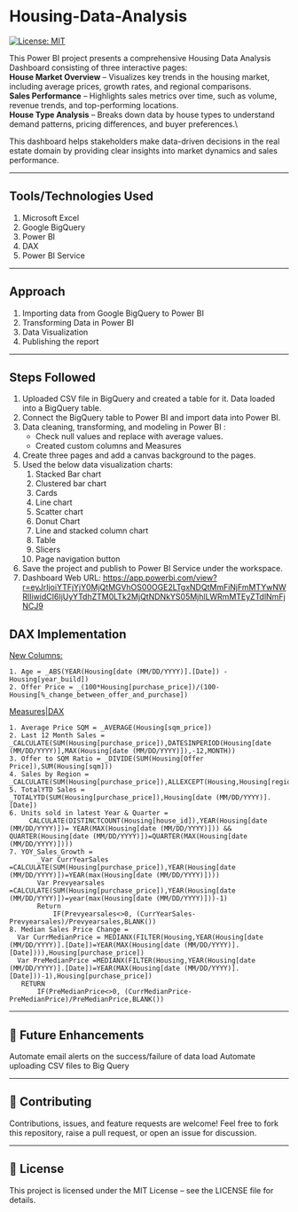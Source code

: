 # Housing-Data-Analysis
[![License: MIT](https://img.shields.io/badge/License-MIT-yellow.svg)](LICENSE)

This Power BI project presents a comprehensive Housing Data Analysis Dashboard consisting of three interactive pages:\
**House Market Overview** – Visualizes key trends in the housing market, including average prices, growth rates, and regional comparisons.\
**Sales Performance** – Highlights sales metrics over time, such as volume, revenue trends, and top-performing locations.\
**House Type Analysis** – Breaks down data by house types to understand demand patterns, pricing differences, and buyer preferences.\

This dashboard helps stakeholders make data-driven decisions in the real estate domain by providing clear insights into market dynamics and sales performance.

---
## Tools/Technologies Used
1. Microsoft Excel
2. Google BigQuery
3. Power BI
4. DAX
5. Power BI Service

---
## Approach
1. Importing data from Google BigQuery to Power BI
2. Transforming Data in Power BI
3. Data Visualization
4. Publishing the report

---
## Steps Followed
1. Uploaded CSV file in BigQuery and created a table for it. Data loaded into a BigQuery table.
2. Connect the BigQuery table to Power BI and import data into Power BI.
3. Data cleaning, transforming, and modeling in Power BI :
   - Check null values and replace with average values.
   - Created custom columns and Measures
4. Create three pages and add a canvas background to the pages.
5. Used the below data visualization charts: <br>
   1. Stacked Bar chart
   2. Clustered bar chart
   3. Cards
   4. Line chart
   5. Scatter chart
   6. Donut Chart
   7. Line and stacked column chart
   8. Table
   9. Slicers
   10. Page navigation button
6. Save the project and publish to Power BI Service under the workspace.
7. Dashboard Web URL: https://app.powerbi.com/view?r=eyJrIjoiYTFjYjY0MjQtMGVhOS00OGE2LTgxNDQtMmFiNjFmMTYwNWRlIiwidCI6IjUyYTdhZTM0LTk2MjQtNDNkYS05MjhlLWRmMTEyZTdlNmFjNCJ9

## DAX Implementation

<ins>New Columns:</ins>
   ```
1. Age = _ABS(YEAR(Housing[date (MM/DD/YYYY)].[Date]) - Housing[year_build])
2. Offer Price = _(100*Housing[purchase_price])/(100-Housing[%_change_between_offer_and_purchase])
   ```   
<ins>Measures|DAX</ins>
   ```
1. Average Price SQM = _AVERAGE(Housing[sqm_price])
2. Last 12 Month Sales = _CALCULATE(SUM(Housing[purchase_price]),DATESINPERIOD(Housing[date (MM/DD/YYYY)],MAX(Housing[date (MM/DD/YYYY)]),-12,MONTH))
3. Offer to SQM Ratio = _DIVIDE(SUM(Housing[Offer Price]),SUM(Housing[sqm]))
4. Sales by Region = _CALCULATE(SUM(Housing[purchase_price]),ALLEXCEPT(Housing,Housing[region]))
5. TotalYTD Sales = _TOTALYTD(SUM(Housing[purchase_price]),Housing[date (MM/DD/YYYY)].[Date])
6. Units sold in latest Year & Quarter = 
        CALCULATE(DISTINCTCOUNT(Housing[house_id]),YEAR(Housing[date (MM/DD/YYYY)])= YEAR(MAX(Housing[date (MM/DD/YYYY)])) && QUARTER(Housing[date (MM/DD/YYYY)])=QUARTER(MAX(Housing[date (MM/DD/YYYY)])))
7. YOY_Sales_Growth = 
          _Var CurrYearSales =CALCULATE(SUM(Housing[purchase_price]),YEAR(Housing[date (MM/DD/YYYY)])=YEAR(max(Housing[date (MM/DD/YYYY)]))) 
          Var Prevyearsales =CALCULATE(SUM(Housing[purchase_price]),YEAR(Housing[date (MM/DD/YYYY)])=year(max(Housing[date (MM/DD/YYYY)]))-1) 
          Return 
              IF(Prevyearsales<>0, (CurrYearSales-Prevyearsales)/Prevyearsales,BLANK())
8. Median Sales Price Change = 
     Var CurrMedianPrice = MEDIANX(FILTER(Housing,YEAR(Housing[date (MM/DD/YYYY)].[Date])=YEAR(MAX(Housing[date (MM/DD/YYYY)].[Date]))),Housing[purchase_price]) 
     Var PreMedianPrice =MEDIANX(FILTER(Housing,YEAR(Housing[date (MM/DD/YYYY)].[Date])=YEAR(MAX(Housing[date (MM/DD/YYYY)].[Date]))-1),Housing[purchase_price]) 
      RETURN  
          IF(PreMedianPrice<>0, (CurrMedianPrice-PreMedianPrice)/PreMedianPrice,BLANK())
   ```
---
## 🚀 Future Enhancements
Automate email alerts on the success/failure of data load
Automate uploading CSV files to Big Query 

---
## 🤝 Contributing
Contributions, issues, and feature requests are welcome!
Feel free to fork this repository, raise a pull request, or open an issue for discussion.

---
## 📜 License
This project is licensed under the MIT License – see the LICENSE file for details.

  




     
     
